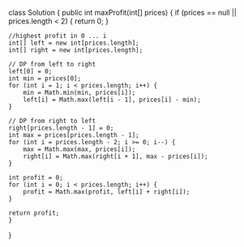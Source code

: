 class Solution {
    public int maxProfit(int[] prices) {
       if (prices == null || prices.length < 2) {
		return 0;
	}
 
	//highest profit in 0 ... i
	int[] left = new int[prices.length];
	int[] right = new int[prices.length];
 
	// DP from left to right
	left[0] = 0; 
	int min = prices[0];
	for (int i = 1; i < prices.length; i++) {
		min = Math.min(min, prices[i]);
		left[i] = Math.max(left[i - 1], prices[i] - min);
	}
 
	// DP from right to left
	right[prices.length - 1] = 0;
	int max = prices[prices.length - 1];
	for (int i = prices.length - 2; i >= 0; i--) {
		max = Math.max(max, prices[i]);
		right[i] = Math.max(right[i + 1], max - prices[i]);
	}
 
	int profit = 0;
	for (int i = 0; i < prices.length; i++) {
		profit = Math.max(profit, left[i] + right[i]);
	}
 
	return profit; 
    }
}
